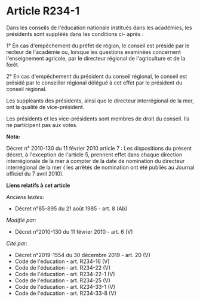 # Article R234-1

Dans les conseils de l'éducation nationale institués dans les académies, les présidents sont suppléés dans les conditions ci-
après : 

1° En cas d'empêchement du préfet de région, le conseil est présidé par le recteur de l'académie ou, lorsque les questions
examinées concernent l'enseignement agricole, par le directeur régional de l'agriculture et de la forêt. 

2° En cas d'empêchement du président du conseil régional, le conseil est présidé par le conseiller régional délégué à cet
effet par le président du conseil régional. 

Les suppléants des présidents, ainsi que le    directeur interrégional de la mer, ont la qualité de vice-président. 

Les présidents et les vice-présidents sont membres de droit du conseil. Ils ne participent pas aux votes.

**Nota:**

Décret n° 2010-130 du 11 février 2010 article 7 : Les dispositions du présent décret, à l'exception de l'article 5, prennent
effet dans chaque direction interrégionale de la mer à compter de la date de nomination du directeur interrégional de la mer
(      les arrêtés de nomination ont été publiés au Journal officiel du 7 avril 2010).

**Liens relatifs à cet article**

_Anciens textes_:

  - Décret n°85-895 du 21 août 1985 - art. 8 (Ab)

_Modifié par_:

  - Décret n°2010-130 du 11 février 2010 - art. 6 (V)

_Cité par_:

  - Décret n°2019-1554 du 30 décembre 2019 - art. 20 (V)
  - Code de l'éducation - art. R234-16 (V)
  - Code de l'éducation - art. R234-22 (V)
  - Code de l'éducation - art. R234-22-1 (V)
  - Code de l'éducation - art. R234-25 (V)
  - Code de l'éducation - art. R234-33-1 (V)
  - Code de l'éducation - art. R234-33-8 (V)
